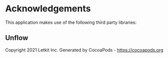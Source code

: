 # Acknowledgements
This application makes use of the following third party libraries:

## Unflow

Copyright 2021 Letkit Inc.
Generated by CocoaPods - https://cocoapods.org

